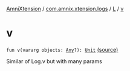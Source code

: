 [AmniXtension](../../index.md) / [com.amnix.xtension.logs](../index.md) / [L](index.md) / [v](./v.md)

# v

`fun v(vararg objects: `[`Any`](https://kotlinlang.org/api/latest/jvm/stdlib/kotlin/-any/index.html)`?): `[`Unit`](https://kotlinlang.org/api/latest/jvm/stdlib/kotlin/-unit/index.html) [(source)](https://github.com/AmniX/AmniXTension/tree/master/AmniXtension/src/main/java/com/amnix/xtension/logs/L.kt#L70)

Similar of Log.v but with many params

